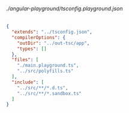 ###### ./angular-playground/tsconfig.playground.json
```json
{
  "extends": "../tsconfig.json",
  "compilerOptions": {
    "outDir": "../out-tsc/app",
    "types": []
  },
  "files": [
    "./main.playground.ts",
    "../src/polyfills.ts"
  ],
  "include": [
    "../src/**/*.d.ts",
    "../src/**/*.sandbox.ts"
  ]
}
```
